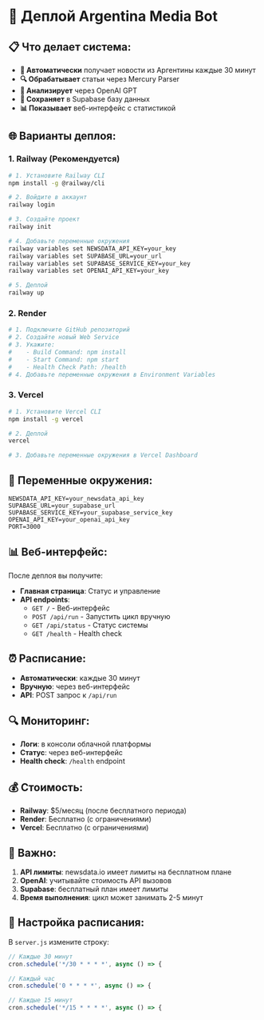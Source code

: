 # 🚀 Деплой Argentina Media Bot

## 📋 Что делает система:

- **📡 Автоматически** получает новости из Аргентины каждые 30 минут
- **🔍 Обрабатывает** статьи через Mercury Parser
- **🤖 Анализирует** через OpenAI GPT
- **💾 Сохраняет** в Supabase базу данных
- **📊 Показывает** веб-интерфейс с статистикой

## 🌐 Варианты деплоя:

### 1. Railway (Рекомендуется)
```bash
# 1. Установите Railway CLI
npm install -g @railway/cli

# 2. Войдите в аккаунт
railway login

# 3. Создайте проект
railway init

# 4. Добавьте переменные окружения
railway variables set NEWSDATA_API_KEY=your_key
railway variables set SUPABASE_URL=your_url
railway variables set SUPABASE_SERVICE_KEY=your_key
railway variables set OPENAI_API_KEY=your_key

# 5. Деплой
railway up
```

### 2. Render
```bash
# 1. Подключите GitHub репозиторий
# 2. Создайте новый Web Service
# 3. Укажите:
#    - Build Command: npm install
#    - Start Command: npm start
#    - Health Check Path: /health
# 4. Добавьте переменные окружения в Environment Variables
```

### 3. Vercel
```bash
# 1. Установите Vercel CLI
npm install -g vercel

# 2. Деплой
vercel

# 3. Добавьте переменные окружения в Vercel Dashboard
```

## 🔧 Переменные окружения:

```env
NEWSDATA_API_KEY=your_newsdata_api_key
SUPABASE_URL=your_supabase_url
SUPABASE_SERVICE_KEY=your_supabase_service_key
OPENAI_API_KEY=your_openai_api_key
PORT=3000
```

## 📊 Веб-интерфейс:

После деплоя вы получите:
- **Главная страница**: Статус и управление
- **API endpoints**:
  - `GET /` - Веб-интерфейс
  - `POST /api/run` - Запустить цикл вручную
  - `GET /api/status` - Статус системы
  - `GET /health` - Health check

## ⏰ Расписание:

- **Автоматически**: каждые 30 минут
- **Вручную**: через веб-интерфейс
- **API**: POST запрос к `/api/run`

## 🔍 Мониторинг:

- **Логи**: в консоли облачной платформы
- **Статус**: через веб-интерфейс
- **Health check**: `/health` endpoint

## 💰 Стоимость:

- **Railway**: $5/месяц (после бесплатного периода)
- **Render**: Бесплатно (с ограничениями)
- **Vercel**: Бесплатно (с ограничениями)

## 🚨 Важно:

1. **API лимиты**: newsdata.io имеет лимиты на бесплатном плане
2. **OpenAI**: учитывайте стоимость API вызовов
3. **Supabase**: бесплатный план имеет лимиты
4. **Время выполнения**: цикл может занимать 2-5 минут

## 🔧 Настройка расписания:

В `server.js` измените строку:
```javascript
// Каждые 30 минут
cron.schedule('*/30 * * * *', async () => {

// Каждый час
cron.schedule('0 * * * *', async () => {

// Каждые 15 минут
cron.schedule('*/15 * * * *', async () => {
``` 